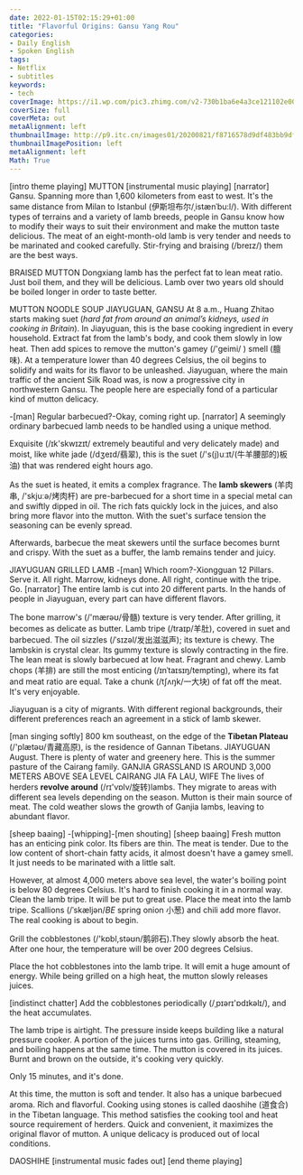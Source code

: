 ```yaml
---
date: 2022-01-15T02:15:29+01:00
title: "Flavorful Origins: Gansu Yang Rou"
categories:
- Daily English
- Spoken English
tags:
- Netflix
- subtitles
keywords:
- tech
coverImage: https://i1.wp.com/pic3.zhimg.com/v2-730b1ba6e4a3ce121102e00eddea12e9_r.jpg
coverSize: full
coverMeta: out
metaAlignment: left
thumbnailImage: http://p9.itc.cn/images01/20200821/f8716578d9df483bb9df68fd39a5545d.jpeg
thumbnailImagePosition: left
metaAlignment: left
Math: True
---
```


<!--more-->
[intro theme playing]
MUTTON
[instrumental music playing]
[narrator] Gansu. Spanning more than 1,600 kilometers from east to west.
It's the same distance from Milan to Istanbul (伊斯坦布尔/ˌistænˈbu:l/).
With different types of terrains and a variety of lamb breeds, people in Gansu know how to modify their ways to suit their environment and make the mutton taste delicious.
The meat of an eight-month-old lamb is very tender and needs to be marinated and cooked carefully.
Stir-frying and braising (/breɪz/) them are the best ways.

BRAISED MUTTON
Dongxiang lamb has the perfect fat to lean meat ratio.
Just boil them, and they will be delicious.
Lamb over two years old should be boiled longer in order to taste better.

MUTTON NOODLE SOUP
JIAYUGUAN, GANSU
At 8 a.m., Huang Zhitao starts making suet (*hard fat from around an animal’s kidneys, used in cooking in Britain*).
In Jiayuguan, this is the base cooking ingredient in every household.
Extract fat from the lamb's body, and cook them slowly in low heat.
Then add spices to remove the mutton's gamey (/'ɡeimi/
) smell (膻味).
At a temperature lower than 40 degrees Celsius, the oil begins to solidify and waits for its flavor to be unleashed.
Jiayuguan, where the main traffic of the ancient Silk Road was, is now a progressive city in northwestern Gansu.
The people here are especially fond of a particular kind of mutton delicacy.

-[man] Regular barbecued?-Okay, coming right up.
[narrator] A seemingly ordinary barbecued lamb needs to be handled using a unique method.

Exquisite (/ɪk'skwɪzɪt/ extremely beautiful and very delicately made) and moist, like white jade (/dʒeɪd/翡翠), this is the suet  (/'s(j)uːɪt/(牛羊腰部的)板油) that was rendered eight hours ago.

As the suet is heated, it emits a complex fragrance.
The **lamb skewers** (羊肉串, /'skjuːə/烤肉杆) are pre-barbecued for a short time in a special metal can and swiftly dipped in oil.
The rich fats quickly lock in the juices, and also bring more flavor into the mutton.
With the suet's surface tension the seasoning can be evenly spread.

Afterwards, barbecue the meat skewers until the surface becomes burnt and crispy.
With the suet as a buffer, the lamb remains tender and juicy.

JIAYUGUAN GRILLED LAMB
-[man] Which room?-Xiongguan 12 Pillars. Serve it.
All right. Marrow, kidneys done.
All right, continue with the tripe. Go.
[narrator] The entire lamb is cut into 20 different parts.
In the hands of people in Jiayuguan, every part can have different flavors.

The bone marrow's (/'mærəʊ/骨髓) texture is very tender.
After grilling, it becomes as delicate as butter.
Lamb tripe (/traɪp/羊肚), covered in suet and barbecued.
The oil sizzles (/ˈsɪzəl/发出滋滋声); its texture is chewy.
The lambskin is crystal clear.
Its gummy texture is slowly contracting in the fire.
The lean meat is slowly barbecued at low heat. Fragrant and chewy.
Lamb chops (羊排) are still the most enticing (/ɪnˈtaɪsɪŋ/tempting), where its fat and meat ratio are equal.
Take a chunk (/tʃʌŋk/一大块) of fat off the meat.
It's very enjoyable.

Jiayuguan is a city of migrants.
With different regional backgrounds, their different preferences reach an agreement in a stick of lamb skewer.

[man singing softly]
800 km southeast, on the edge of the **Tibetan Plateau** (/'plætəʊ/青藏高原), is the residence of Gannan Tibetans.
JIAYUGUAN
August.
There is plenty of water and greenery here.
This is the summer pasture of the Cairang family.
GANJIA GRASSLAND IS AROUND 3,000 METERS ABOVE SEA LEVEL
CAIRANG JIA
FA LAU, WIFE
The lives of herders **revolve around** (/rɪ'vɒlv/旋转)lambs.
They migrate to areas with different sea levels depending on the season.
Mutton is their main source of meat.
The cold weather slows the growth of Ganjia lambs, leaving to abundant flavor.

[sheep baaing]
-[whipping]-[men shouting]
[sheep baaing]
Fresh mutton has an enticing pink color.
Its fibers are thin.
The meat is tender.
Due to the low content of short-chain fatty acids, it almost doesn't have a gamey smell.
It just needs to be marinated with a little salt.

However, at almost 4,000 meters above sea level, the water's boiling point is below 80 degrees Celsius.
It's hard to finish cooking it in a normal way.
Clean the lamb tripe.
It will be put to great use.
Place the meat into the lamb tripe.
Scallions (/ˈskæljən/*BE* spring onion 小葱) and chili add more flavor.
The real cooking is about to begin.

Grill the cobblestones (/'kɒbl,stəʊn/鹅卵石).They slowly absorb the heat.
After one hour, the temperature will be over 200 degrees Celsius.

Place the hot cobblestones into the lamb tripe.
It will emit a huge amount of energy.
While being grilled on a high heat, the mutton slowly releases juices.

[indistinct chatter]
Add the cobblestones periodically (/ˌpɪərɪ'ɒdɪkəlɪ/),
and the heat accumulates.

The lamb tripe is airtight.
The pressure inside keeps building like a natural pressure cooker.
A portion of the juices turns into gas.
Grilling, steaming, and boiling happens at the same time.
The mutton is covered in its juices.
Burnt and brown on the outside, it's cooking very quickly.

Only 15 minutes, and it's done.

At this time, the mutton is soft and tender.
It also has a unique barbecued aroma.
Rich and flavorful.
Cooking using stones is called daoshihe (道食合) in the Tibetan language.
This method satisfies the cooking tool and heat source requirement of herders.
Quick and convenient, it maximizes the original flavor of mutton.
A unique delicacy is produced out of local conditions.

DAOSHIHE
[instrumental music fades out]
[end theme playing]
